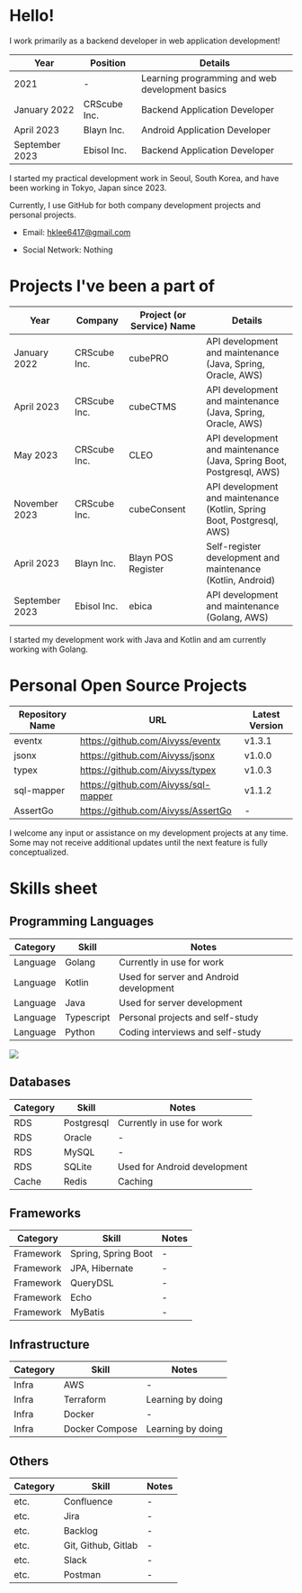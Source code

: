 # Hello!

I work primarily as a backend developer in web application development!

| Year | Position | Details |
| --- | --- | --- |
| 2021 | -   | Learning programming and web development basics |
| January 2022 | CRScube Inc. | Backend Application Developer |
| April 2023 | Blayn Inc. | Android Application Developer |
| September 2023 | Ebisol Inc. | Backend Application Developer |

I started my practical development work in Seoul, South Korea, and have been working in Tokyo, Japan since 2023.

Currently, I use GitHub for both company development projects and personal projects.

- Email: [hklee6417@gmail.com](mailto:hklee6417@gmail.com)
  
- Social Network: Nothing
  

# Projects I've been a part of

| Year | Company | Project (or Service) Name | Details |
| --- | --- | --- | --- |
| January 2022 | CRScube Inc. | cubePRO | API development and maintenance<br>(Java, Spring, Oracle, AWS) |
| April 2023 | CRScube Inc. | cubeCTMS | API development and maintenance<br>(Java, Spring, Oracle, AWS) |
| May 2023 | CRScube Inc. | CLEO | API development and maintenance<br>(Java, Spring Boot, Postgresql, AWS) |
| November 2023 | CRScube Inc. | cubeConsent | API development and maintenance<br>(Kotlin, Spring Boot, Postgresql, AWS) |
| April 2023 | Blayn Inc. | Blayn POS Register | Self-register development and maintenance<br>(Kotlin, Android) |
| September 2023 | Ebisol Inc. | ebica | API development and maintenance<br>(Golang, AWS) |

I started my development work with Java and Kotlin and am currently working with Golang.

# Personal Open Source Projects

| Repository Name | URL | Latest Version |
| --- | --- | --- |
| eventx | https://github.com/Aivyss/eventx | v1.3.1 |
| jsonx | https://github.com/Aivyss/jsonx | v1.0.0 |
| typex | https://github.com/Aivyss/typex | v1.0.3 |
| sql-mapper | https://github.com/Aivyss/sql-mapper | v1.1.2 |
| AssertGo | https://github.com/Aivyss/AssertGo | -   |

I welcome any input or assistance on my development projects at any time. Some may not receive additional updates until the next feature is fully conceptualized.

# Skills sheet

## Programming Languages

| Category | Skill | Notes |
| --- | --- | --- |
| Language | Golang | Currently in use for work |
| Language | Kotlin | Used for server and Android development |
| Language | Java | Used for server development |
| Language | Typescript | Personal projects and self-study |
| Language | Python | Coding interviews and self-study |

<img src="https://github-readme-stats.vercel.app/api/top-langs/?username=Aivyss&exclude_repo=Seoul_air_quality_prediction,CodingTest-Node,practice2-of-React,practice1_of_react,react_practice_movie_app,CanVus" />

## Databases

| Category | Skill | Notes |
| --- | --- | --- |
| RDS | Postgresql | Currently in use for work |
| RDS | Oracle | -   |
| RDS | MySQL | -   |
| RDS | SQLite | Used for Android development |
| Cache | Redis | Caching |

## Frameworks

| Category | Skill | Notes |
| --- | --- | --- |
| Framework | Spring, Spring Boot | -   |
| Framework | JPA, Hibernate | -   |
| Framework | QueryDSL | -   |
| Framework | Echo | -   |
| Framework | MyBatis | -   |

## Infrastructure

| Category | Skill | Notes |
| --- | --- | --- |
| Infra | AWS | -   |
| Infra | Terraform | Learning by doing |
| Infra | Docker | -   |
| Infra | Docker Compose | Learning by doing |

## Others

| Category | Skill | Notes |
| --- | --- | --- |
| etc. | Confluence | -   |
| etc. | Jira | -   |
| etc. | Backlog | -   |
| etc. | Git, Github, Gitlab | -   |
| etc. | Slack | -   |
| etc. | Postman | -   |
